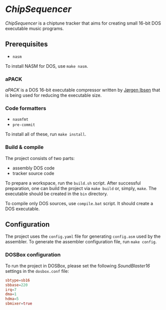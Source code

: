 # _ChipSequencer_

_ChipSequencer_ is a chiptune tracker that aims for creating small 16-bit DOS executable music programs.

## Prerequisites

* `nasm`

To install NASM for DOS, use `make nasm`.

### aPACK

_aPACK_ is a DOS 16-bit executable compressor written by [Jørgen Ibsen](https://ibsensoftware.com/products_aPACK.html) that is being used for reducing the executable size.

### Code formatters

* `nasmfmt`
* `pre-commit`

To install all of these, run `make install`.

### Build & compile

The project consists of two parts:
* assembly DOS code
* tracker source code

To prepare a workspace, run the `build.sh` script. After successful preparation, one can build the project via `make build` or, simply, `make`. The executable should be created in the `bin` directory.

To compile only DOS sources, use `compile.bat` script. It should create a DOS executable.

## Configuration

The project uses the `config.yaml` file for generating `config.asm` used by the assembler. To generate the assembler configuration file, run `make config`.

### DOSBox configuration

To run the project in DOSBox, please set the following _SoundBlaster16_ settings in the `dosbox.conf` file:

```conf
sbtype=sb16
sbbase=220
irq=7
dma=1
hdma=5
sbmixer=true
```
